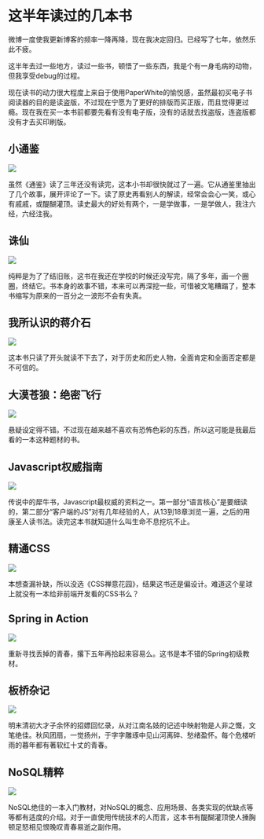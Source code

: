 # 这半年读过的几本书

微博一度使我更新博客的频率一降再降，现在我决定回归。已经写了七年，依然乐此不疲。

这半年去过一些地方，读过一些书，顿悟了一些东西，我是个有一身毛病的动物，但我享受debug的过程。

现在读书的动力很大程度上来自于使用PaperWhite的愉悦感，虽然最初买电子书阅读器的目的是读盗版，不过现在宁愿为了更好的排版而买正版，而且觉得更过瘾。现在我在买一本书前都要先看有没有电子版，没有的话就去找盗版，连盗版都没有才去买印刷版。

小通鉴
------

![](http://pic.yupoo.com/leninlee/DpCW6kFR/medish.jpg)

虽然《通鉴》读了三年还没有读完，这本小书却很快就过了一遍。它从通鉴里抽出了几个故事，展开评论了一下。读了原史再看别人的解读，经常会会心一笑，或心有戚戚，或醍醐灌顶。读史最大的好处有两个，一是学做事，一是学做人，我注六经，六经注我。

诛仙
----

![](http://pic.yupoo.com/leninlee/DpD1kbUK/medish.jpg)

纯粹是为了了结旧账，这书在我还在学校的时候还没写完，隔了多年，画一个圈圈，终结它。书本身的故事不错，本来可以再深挖一些，可惜被文笔糟蹋了，整本书缩写为原来的一百分之一波形不会有失真。

我所认识的蒋介石
----------------

![](http://pic.yupoo.com/leninlee/DpD2nJlC/medish.jpg)

这本书只读了开头就读不下去了，对于历史和历史人物，全面肯定和全面否定都是不可信的。

大漠苍狼：绝密飞行
------------------

![](http://pic.yupoo.com/leninlee/DpD5NoG1/medish.jpg)

悬疑设定得不错。不过现在越来越不喜欢有恐怖色彩的东西，所以这可能是我最后看的一本这种题材的书。

Javascript权威指南
------------------

![](http://pic.yupoo.com/leninlee/DpD6JS7c/medish.jpg)

传说中的犀牛书，Javascript最权威的资料之一。第一部分“语言核心”是要细读的，第二部分“客户端的JS”对有几年经验的人，从13到18章浏览一遍，之后的用康圣人读书法。读完这本书就知道什么叫生命不息挖坑不止。

精通CSS
-------

![](http://pic.yupoo.com/leninlee/DpD860nd/medish.jpg)

本想查漏补缺，所以没选《CSS禅意花园》，结果这书还是偏设计。难道这个星球上就没有一本给非前端开发看的CSS书么？

Spring in Action
----------------

![](http://pic.yupoo.com/leninlee/DpD9xCFY/medish.jpg)

重新寻找丢掉的青春，撂下五年再拾起来容易么。这书是本不错的Spring初级教材。

板桥杂记
--------

![](http://pic.yupoo.com/leninlee/DpDblJwq/medish.jpg)

明末清初大才子余怀的招嫖回忆录，从对江南名妓的记述中映射物是人非之慨，文笔绝佳。秋风团扇，一觉扬州，于字字雕琢中见山河离碎、愁绪盈怀。每个危楼听雨的暮年都有著软红十丈的青春。

NoSQL精粹
---------

![](http://pic.yupoo.com/leninlee/DpDdM5l4/medish.jpg)

NoSQL绝佳的一本入门教材，对NoSQL的概念、应用场景、各类实现的优缺点等等都有适度的介绍。对于一直使用传统技术的人而言，这本书有醍醐灌顶使人捶胸顿足怒相见恨晚叹青春易逝之副作用。

